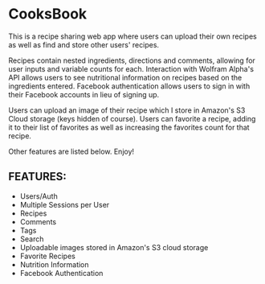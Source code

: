 # CooksBook

This is a recipe sharing web app where users can upload their own recipes as well as find and store other users' recipes.

Recipes contain nested ingredients, directions and comments, allowing for user inputs and variable counts for each. Interaction with Wolfram Alpha's API allows users to see nutritional information on recipes based on the ingredients entered. Facebook authentication allows users to sign in with their Facebook accounts in lieu of signing up.

Users can upload an image of their recipe which I store in Amazon's S3 Cloud storage (keys hidden of course). Users can favorite a recipe, adding it to their list of favorites as well as increasing the favorites count for that recipe.

Other features are listed below. Enjoy! 

## FEATURES:
* Users/Auth
* Multiple Sessions per User
* Recipes
* Comments
* Tags
* Search
* Uploadable images stored in Amazon's S3 cloud storage
* Favorite Recipes
* Nutrition Information
* Facebook Authentication
